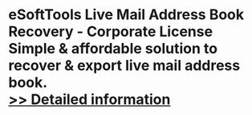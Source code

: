 # eSoftTools Live Mail Address Book Recovery - Corporate License<br />Simple & affordable solution to recover & export live mail address book.<br />[>> Detailed information](https://secure.shareit.com/shareit/product.html?productid=300877663&affiliateid=200057808)